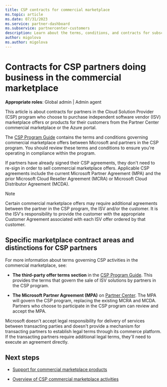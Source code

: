 ```yaml
---
title: CSP contracts for commercial marketplace
ms.topic: article
ms.date: 07/31/2023
ms.service: partner-dashboard
ms.subservice: partnercenter-customers
description: Learn about the terms, conditions, and contracts for subscriptions to third-party ISV products purchased by CSP partners in the commercial marketplace.
author: migolova
ms.author: migolova
---
```


# Contracts for CSP partners doing business in the commercial marketplace

**Appropriate roles**: Global admin | Admin agent

This article is about contracts for partners in the Cloud Solution Provider (CSP) program who choose to purchase independent software vendor (ISV) marketplace offers or products for their customers from the Partner Center commercial marketplace or the Azure portal.

The [CSP Program Guide](https://go.microsoft.com/fwlink/p/?LinkId=617100) contains the terms and conditions governing commercial marketplace offers between Microsoft and partners in the CSP program. You should review these terms and conditions to ensure you're operating in compliance within the program.

If partners have already signed their CSP agreements, they don't need to re-sign in order to sell commercial marketplace offers. Applicable CSP agreements include the current Microsoft Partner Agreement (MPA) and the prior Microsoft Cloud Reseller Agreement (MCRA) or Microsoft Cloud Distributor Agreement (MCDA).

> [!NOTE]
> Certain commercial marketplace offers may require additional agreements between the partner in the CSP program, the ISV and/or the customer. It is the ISV's responsibility to provide the customer with the appropriate Customer Agreement associated with each ISV offer ordered by that customer.

## Specific marketplace contract areas and distinctions for CSP partners

For more information about terms governing CSP activities in the commercial marketplace, see:

- **The third-party offer terms section** in the [CSP Program Guide](https://go.microsoft.com/fwlink/p/?LinkId=617100). This provides the terms that govern the sale of ISV solutions by partners in the CSP program.

- **The Microsoft Partner Agreement (MPA)** on [Partner Center](https://aka.ms/accountexp/agreements). The MPA will govern the CSP program, replacing the existing MCRA and MCDA. Partners who choose to participate in the CSP program can review and accept the MPA.

Microsoft doesn't accept legal responsibility for delivery of services between transacting parties and doesn't provide a mechanism for transacting partners to establish legal terms through its commerce platform. If the transacting partners require additional legal terms, they'll need to execute an agreement directly.

## Next steps

- [Support for commercial marketplace products](csp-commercial-marketplace-support.md)

- [Overview of CSP commercial marketplace activities](csp-commercial-marketplace-overview.md)
